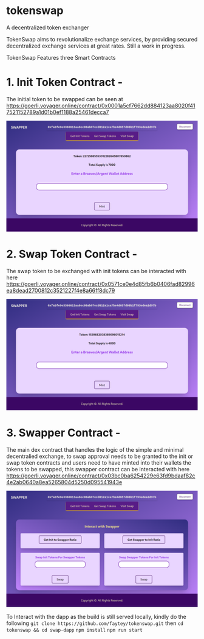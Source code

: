 # tokenswap

A decentralized token exchanger

TokenSwap aims to revolutionalize exchange services, by providing secured decentralized exchange services at great rates. Still a work in progress.

TokenSwap Features three Smart Contracts

# 1. Init Token Contract -

The initial token to be swapped can be seen at https://goerli.voyager.online/contract/0x0001a5cf7662dd884123aa8020f417521152789a1d01b0ef1188a25461decca7

<img src="./swap-dapp/public/screencapture-localhost-3000-2023-12-08-13_37_43.png" alt="init token page">

# 2. Swap Token Contract -

The swap token to be exchanged with init tokens can be interacted with here https://goerli.voyager.online/contract/0x0571ce0e4d85fb6b0406fad82996ea8dead2700812c3521227f4e8a66ff8dc79

<img src="./swap-dapp/public/screencapture-localhost-3000-swap-2023-12-08-13_38_31.png" alt="init token page">

# 3. Swapper Contract -

The main dex contract that handles the logic of the simple and minimal decentralied exchange, to swap approval needs to be granted to the init or swap token contracts and users need to have minted into their wallets the tokens to be swapped, this swapper contract can be interacted with here https://goerli.voyager.online/contract/0x03bc0ba6254229e63fd9bdaaf82c4e2ab0640a8ea5265804d5250d095541943e

<img src="./swap-dapp/public/screencapture-localhost-3000-swapper-2023-12-08-13_38_12.png" alt="init token page">

To Interact with the dapp as the build is still served locally, kindly do the following
`git clone https://github.com/faytey/tokenswap.git`
then `cd tokenswap && cd swap-dapp`
`npm install`
`npm run start`
